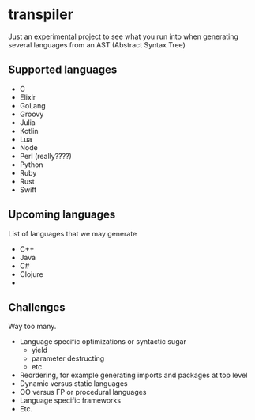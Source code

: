 # transpiler

Just an experimental project to see what you run into when generating several languages from an AST (Abstract Syntax Tree)

## Supported languages

- C
- Elixir
- GoLang
- Groovy
- Julia
- Kotlin
- Lua
- Node
- Perl (really????)
- Python
- Ruby
- Rust
- Swift

## Upcoming languages

List of languages that we may generate

- C++
- Java
- C#
- Clojure
- 
## Challenges

Way too many.

- Language specific optimizations or syntactic sugar
  - yield
  - parameter destructing
  - etc.
- Reordering, for example generating imports and packages at top level
- Dynamic versus static languages
- OO versus FP or procedural languages
- Language specific frameworks
- Etc. 
